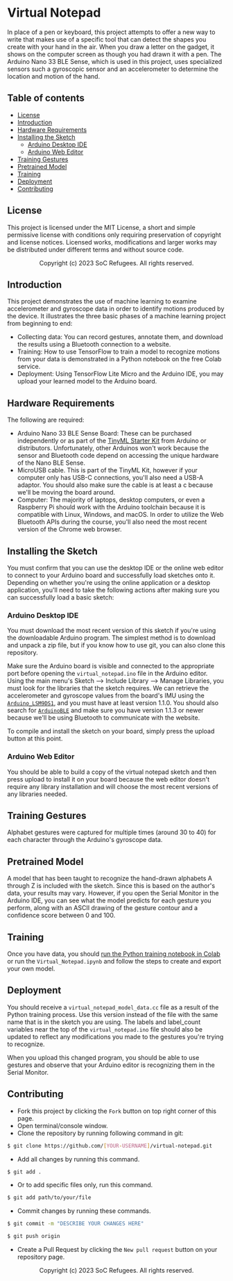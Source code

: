 # Virtual Notepad

In place of a pen or keyboard, this project attempts to offer a new way to write that makes use of a specific tool that can detect the shapes you create with your hand in the air. When you draw a letter on the gadget, it shows on the computer screen as though you had drawn it with a pen. The Arduino Nano 33 BLE Sense, which is used in this project, uses specialized sensors such a gyroscopic sensor and an accelerometer to determine the location and motion of the hand.

## Table of contents

* [License](#license)
* [Introduction](#introduction)
* [Hardware Requirements](#hardware-requirements)
* [Installing the Sketch](#installing-the-sketch)
  * [Arduino Desktop IDE](#arduino-desktop-ide)
  * [Arduino Web Editor](#arduino-web-editor)
* [Training Gestures](#training-gestures)
* [Pretrained Model](#pretrained-model)
* [Training](#training)
* [Deployment](#deployment)
* [Contributing](#contributing)

## License

This project is licensed under the MIT License, a short and simple permissive license with conditions only requiring preservation of copyright and license notices. Licensed works, modifications and larger works may be distributed under different terms and without source code.

<p align="center"> Copyright (c) 2023 SoC Refugees. All rights reserved.</p>

## Introduction

This project demonstrates the use of machine learning to examine accelerometer and gyroscope data in order to identify motions produced by the device. It illustrates the three basic phases of a machine learning project from beginning to end:

* Collecting data: You can record gestures, annotate them, and download the results using a Bluetooth connection to a website.
* Training: How to use TensorFlow to train a model to recognize motions from your data is demonstrated in a Python notebook on the free Colab service.
* Deployment: Using TensorFlow Lite Micro and the Arduino IDE, you may upload your learned model to the Arduino board.

## Hardware Requirements

The following are required:

* Arduino Nano 33 BLE Sense Board: These can be purchased independently or as part of the [TinyML Starter Kit](https://store.arduino.cc/usa/tiny-machine-learning-kit) from Arduino or distributors. Unfortunately, other Arduinos won't work because the sensor and Bluetooth code depend on accessing the unique hardware of the Nano BLE Sense.
* MicroUSB cable. This is part of the TinyML Kit, however if your computer only has USB-C connections, you'll also need a USB-A adaptor. You should also make sure the cable is at least a c because we'll be moving the board around.
* Computer: The majority of laptops, desktop computers, or even a Raspberry Pi should work with the Arduino toolchain because it is compatible with Linux, Windows, and macOS. In order to utilize the Web Bluetooth APIs during the course, you'll also need the most recent version of the Chrome web browser.

## Installing the Sketch

You must confirm that you can use the desktop IDE or the online web editor to connect to your Arduino board and successfully load sketches onto it. Depending on whether you're using the online application or a desktop application, you'll need to take the following actions after making sure you can successfully load a basic sketch:

### Arduino Desktop IDE

You must download the most recent version of this sketch if you're using the downloadable Arduino program. The simplest method is to download and unpack a zip file, but if you know how to use git, you can also clone this repository.

Make sure the Arduino board is visible and connected to the appropriate port before opening the `virtual_notepad.ino` file in the Arduino editor. Using the main menu's Sketch --> Include Library --> Manage Libraries, you must look for the libraries that the sketch requires. We can retrieve the accelerometer and gyroscope values from the board's IMU using the [`Arduino_LSM9DS1`](https://github.com/arduino-libraries/Arduino_LSM9DS1), and you must have at least version 1.1.0. You should also search for [`ArduinoBLE`](https://www.arduino.cc/en/Reference/ArduinoBLE) and make sure you have version 1.1.3 or newer because we'll be using Bluetooth to communicate with the website.

To compile and install the sketch on your board, simply press the upload button at this point.

### Arduino Web Editor

You should be able to build a copy of the virtual notepad sketch and then press upload to install it on your board because the web editor doesn't require any library installation and will choose the most recent versions of any libraries needed.

## Training Gestures

Alphabet gestures were captured for multiple times (around 30 to 40) for each character through the Arduino's gyroscope data.

## Pretrained Model

A model that has been taught to recognize the hand-drawn alphabets A through Z is included with the sketch. Since this is based on the author's data, your results may vary. However, if you open the Serial Monitor in the Arduino IDE, you can see what the model predicts for each gesture you perform, along with an ASCII drawing of the gesture contour and a confidence score between 0 and 100.

## Training

Once you have data, you should [run the Python training notebook in Colab](https://colab.research.google.com/drive/1t4Q9yyvdGynCgU6o6ylBQ_LdEYEwvV2V) or run the `Virtual_Notepad.ipynb` and follow the steps to create and export your own model.

## Deployment

You should receive a `virtual_notepad_model_data.cc` file as a result of the Python training process. Use this version instead of the file with the same name that is in the sketch you are using. The labels and label_count variables near the top of the `virtual_notepad.ino` file should also be updated to reflect any modifications you made to the gestures you're trying to recognize.

When you upload this changed program, you should be able to use gestures and observe that your Arduino editor is recognizing them in the Serial Monitor.

## Contributing

* Fork this project by clicking the ```Fork``` button on top right corner of this page.
* Open terminal/console window.
* Clone the repository by running following command in git:

 ```bash
$ git clone https://github.com/[YOUR-USERNAME]/virtual-notepad.git
```

* Add all changes by running this command.

```bash
$ git add .
```

* Or to add specific files only, run this command.

```bash
$ git add path/to/your/file
```

* Commit changes by running these commands.

```bash
$ git commit -m "DESCRIBE YOUR CHANGES HERE"

$ git push origin
```

* Create a Pull Request by clicking the ```New pull request``` button on your repository page.

<p align="center"> Copyright (c) 2023 SoC Refugees. All rights reserved.</p>